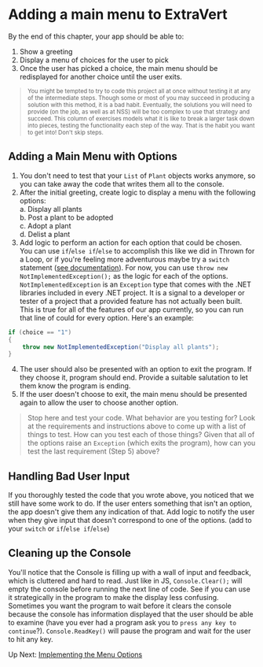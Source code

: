 # Adding a main menu to ExtraVert
By the end of this chapter, your app should be able to:
1. Show a greeting
1. Display a menu of choices for the user to pick
1. Once the user has picked a choice, the main menu should be redisplayed for another choice until the user exits. 

> <small>You might be tempted to try to code this project all at once without testing it at any of the intermediate steps. Though some or most of you may succeed in producing a solution with this method, it is a bad habit. Eventually, the solutions you will need to provide (on the job, as well as at NSS) will be too complex to use that strategy and succeed. This column of exercises models what it is like to break a larger task down into pieces, testing the functionality each step of the way. That is the habit you want to get into! Don't skip steps.</small> 

## Adding a Main Menu with Options
1. You don't need to test that your `List` of `Plant` objects works anymore, so you can take away the code that writes them all to the console. 
2. After the initial greeting, create logic to display a menu with the following options: <br>
    a. Display all plants <br>
    b. Post a plant to be adopted <br>
    c. Adopt a plant <br>
    d. Delist a plant
3. Add logic to perform an action for each option that could be chosen. You can use `if`/`else if`/`else` to accomplish this like we did in Thrown for a Loop, or if you're feeling more adventurous maybe try a `switch` statement ([see documentation](https://learn.microsoft.com/en-us/dotnet/csharp/language-reference/statements/selection-statements#the-switch-statement)). For now, you can use `throw new NotImplementedException();` as the logic for each of the options. `NotImplementedException` is an `Exception` type that comes with the .NET libraries included in every .NET project. It is a signal to a developer or tester of a project that a provided feature has not actually been built. This is true for all of the features of our app currently, so you can run that line of could for every option. Here's an example: 
``` csharp
if (choice == "1")
{
    throw new NotImplementedException("Display all plants");
}
```
4. The user should also be presented with an option to exit the program. If they choose it, program should end. Provide a suitable salutation to let them know the program is ending. 
5. If the user doesn't choose to exit, the main menu should be presented again to allow the user to choose another option. 

> Stop here and test your code. What behavior are you testing for? Look at the requirements and instructions above to come up with a list of things to test. How can you test each of those things? Given that all of the options raise an `Exception` (which exits the program), how can you test the last requirement (Step 5) above?

## Handling Bad User Input

If you thoroughly tested the code that you wrote above, you noticed that we still have some work to do. If the user enters something that isn't an option, the app doesn't give them any indication of that. Add logic to notify the user when they give input that doesn't correspond to one of the options. (add to your `switch` or `if`/`else if`/`else`)

## Cleaning up the Console

You'll notice that the Console is filling up with a wall of input and feedback, which is cluttered and hard to read. Just like in JS, `Console.Clear();` will empty the console before running the next line of code. See if you can use it strategically in the program to make the display less confusing. Sometimes you want the program to wait before it clears the console because the console has information displayed that the user should be able to examine (have you ever had a program ask you to `press any key to continue`?). `Console.ReadKey()` will pause the program and wait for the user to hit any key.  

Up Next: [Implementing the Menu Options](./extravert-implement-menu.md)

